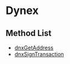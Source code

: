 # Dynex

## Method List

* [dnxGetAddress](dnxgetaddress.md)
* [dnxSignTransaction](dnxsigntransaction.md)
